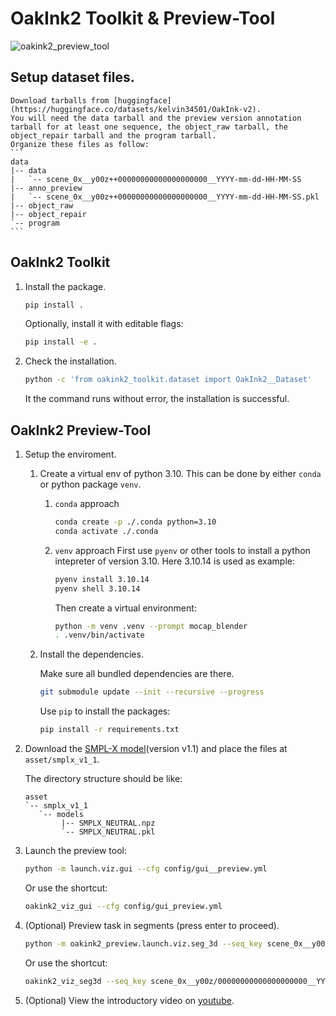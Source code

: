 # OakInk2 Toolkit & Preview-Tool

![oakink2_preview_tool](./doc/oakink2_preview_tool.gif)

## Setup dataset files.

    Download tarballs from [huggingface](https://huggingface.co/datasets/kelvin34501/OakInk-v2).
    You will need the data tarball and the preview version annotation tarball for at least one sequence, the object_raw tarball, the object_repair tarball and the program tarball.
    Organize these files as follow:
    ```
    data
    |-- data
    |   `-- scene_0x__y00z++00000000000000000000__YYYY-mm-dd-HH-MM-SS
    |-- anno_preview
    |   `-- scene_0x__y00z++00000000000000000000__YYYY-mm-dd-HH-MM-SS.pkl
    |-- object_raw
    |-- object_repair
    `-- program
    ```

## OakInk2 Toolkit

1. Install the package.

    ```bash
    pip install .
    ```

    Optionally, install it with editable flags:
    ```bash
    pip install -e .
    ```

2. Check the installation.

    ```bash
    python -c 'from oakink2_toolkit.dataset import OakInk2__Dataset'
    ```

    It the command runs without error, the installation is successful.


## OakInk2 Preview-Tool

1. Setup the enviroment.

    1. Create a virtual env of python 3.10. This can be done by either `conda` or python package `venv`.
    
        1. `conda` approach
            
            ```bash
            conda create -p ./.conda python=3.10
            conda activate ./.conda
            ```

        2. `venv` approach
            First use `pyenv` or other tools to install a python intepreter of version 3.10. Here 3.10.14 is used as example:

            ```bash
            pyenv install 3.10.14
            pyenv shell 3.10.14
            ```

            Then create a virtual environment:

            ```bash
            python -m venv .venv --prompt mocap_blender
            . .venv/bin/activate
            ```
    
    2. Install the dependencies.

        Make sure all bundled dependencies are there.
        ```bash
        git submodule update --init --recursive --progress
        ```

        Use `pip` to install the packages:
        ```bash
        pip install -r requirements.txt
        ```

2. Download the [SMPL-X model](https://smpl-x.is.tue.mpg.de/download.php)(version v1.1) and place the files at `asset/smplx_v1_1`.
    
    The directory structure should be like:
    ```
    asset
    `-- smplx_v1_1
       `-- models
            |-- SMPLX_NEUTRAL.npz
            `-- SMPLX_NEUTRAL.pkl
    ```

3. Launch the preview tool:
    ```bash
    python -m launch.viz.gui --cfg config/gui__preview.yml
    ```

    Or use the shortcut:
    ```bash
    oakink2_viz_gui --cfg config/gui_preview.yml
    ```

4. (Optional) Preview task in segments (press enter to proceed).

    ```bash
    python -m oakink2_preview.launch.viz.seg_3d --seq_key scene_0x__y00z/00000000000000000000__YYYY-mm-dd-HH-MM-SS
    ```

    Or use the shortcut:
    ```bash
    oakink2_viz_seg3d --seq_key scene_0x__y00z/00000000000000000000__YYYY-mm-dd-HH-MM-SS
    ```

5. (Optional) View the introductory video on [youtube](https://www.youtube.com/watch?v=Xtk07q5HiOg).
